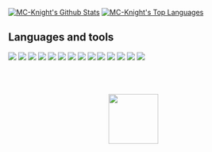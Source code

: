 <a href="https://github.com/MC-Knight/github-readme-stats"><img alt="MC-Knight's Github Stats" src="https://github-readme-stats.vercel.app/api?username=MC-Knight&show_icons=true&count_private=true&theme=react&hide_border=true&bg_color=0D1117" /></a>
<a href="https://github.com/MC-Knight/github-readme-stats"><img alt="MC-Knight's Top Languages" src="https://github-readme-stats.vercel.app/api/top-langs/?username=MC-Knight&langs_count=8&count_private=true&layout=compact&theme=react&hide_border=true&bg_color=0D1117" /></a>

## Languages and tools
![](https://img.shields.io/badge/Python-14354C?style=for-the-badge&logo=python&logoColor=white)
![](https://img.shields.io/badge/Django-092E20?style=for-the-badge&logo=django&logoColor=white)
![](https://img.shields.io/badge/Django_rest_framework-F24E1E?style=for-the-badge&logo=figma&logoColor=white)
![](https://img.shields.io/badge/Dart-0175C2?style=for-the-badge&logo=dart&logoColor=white)
![](https://img.shields.io/badge/Flutter-02569B?style=for-the-badge&logo=flutter&logoColor=white)
![](https://img.shields.io/badge/C%23-239120?style=for-the-badge&logo=c-sharp&logoColor=white)
![](https://img.shields.io/badge/.NET-5C2D91?style=for-the-badge&logo=.net&logoColor=white)
![](https://img.shields.io/badge/JavaScript-323330?style=for-the-badge&logo=javascript&logoColor=F7DF1E)
![](https://img.shields.io/badge/-ReactJs-002C5B?logo=react&logoColor=white)
![](https://img.shields.io/badge/-React.js-002C5B?style=for-the-badge&logo=react.js&logoColor=white)
![](https://img.shields.io/badge/Node.js-43853D?style=for-the-badge&logo=node.js&logoColor=white)
![](https://img.shields.io/badge/Amazon_AWS-FF9900?style=for-the-badge&logo=amazonaws&logoColor=white)
![](https://img.shields.io/badge/PostgreSQL-316192?style=for-the-badge&logo=postgresql&logoColor=white)
![](https://img.shields.io/badge/Figma-F24E1E?style=for-the-badge&logo=figma&logoColor=white)





<div align="center">
	<br>
	<br>
	<br>
	<img src="https://raw.githubusercontent.com/knowbee/hosting/master/assets/intore.gif" width="auto" height="100">
	<br>
	<br>
	<br>
</div>
